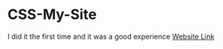 # CSS-My-Site
I did it the first time and it was a good experience 
<a href="https://jekase9.github.io/CSS-My-Site/" target="_blank">Website Link</a>
